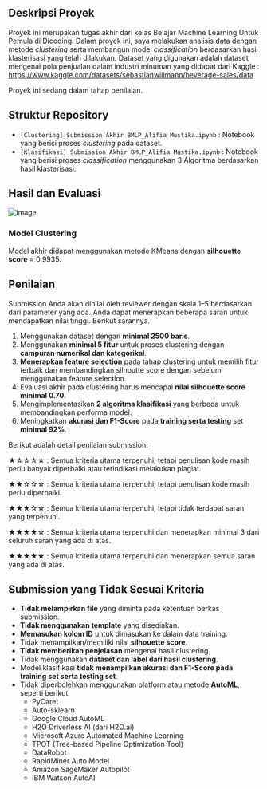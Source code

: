 ## Deskripsi Proyek

Proyek ini merupakan tugas akhir dari kelas Belajar Machine Learning Untuk Pemula di Dicoding. Dalam proyek ini, saya melakukan analisis data dengan metode *clustering* serta membangun model *classification* berdasarkan hasil klasterisasi yang telah dilakukan. Dataset yang digunakan adalah dataset mengenai pola penjualan dalam industri minuman yang didapat dari Kaggle : https://www.kaggle.com/datasets/sebastianwillmann/beverage-sales/data

Proyek ini sedang dalam tahap penilaian.

## Struktur Repository

- `[Clustering] Submission Akhir BMLP_Alifia Mustika.ipynb` : Notebook yang berisi proses *clustering* pada dataset.
- `[Klasifikasi] Submission Akhir BMLP_Alifia Mustika.ipynb` : Notebook yang berisi proses *classification* menggunakan 3 Algoritma berdasarkan hasil klasterisasi.

## Hasil dan Evaluasi

![image](https://github.com/user-attachments/assets/09a354ea-dade-4561-b127-42a2689a9291)


### Model Clustering
Model akhir didapat menggunakan metode KMeans dengan **silhouette score** = 0.9935.

## Penilaian

Submission Anda akan dinilai oleh reviewer dengan skala 1–5 berdasarkan dari parameter yang ada. Anda dapat menerapkan beberapa saran untuk mendapatkan nilai tinggi. Berikut sarannya.

1. Menggunakan dataset dengan **minimal 2500 baris**.
2. Menggunakan **minimal 5 fitur** untuk proses clustering dengan **campuran numerikal dan kategorikal**.
3. **Menerapkan feature selection** pada tahap clustering untuk memilih fitur terbaik dan membandingkan silhoutte score dengan sebelum menggunakan feature selection.
4. Evaluasi akhir pada clustering harus mencapai **nilai silhouette score minimal 0.70**.
5. Mengimplementasikan **2 algoritma klasifikasi** yang berbeda untuk membandingkan performa model.
6. Meningkatkan **akurasi dan F1-Score** pada **training serta testing** set **minimal 92%**.

Berikut adalah detail penilaian submission:

&starf;&star;&star;&star;&star; : Semua kriteria utama terpenuhi, tetapi penulisan kode masih perlu banyak diperbaiki atau terindikasi melakukan plagiat.

&starf;&starf;&star;&star;&star; : Semua kriteria utama terpenuhi, tetapi penulisan kode masih perlu diperbaiki.

&starf;&starf;&starf;&star;&star; : Semua kriteria utama terpenuhi, tetapi tidak terdapat saran yang terpenuhi.

&starf;&starf;&starf;&starf;&star; : Semua kriteria utama terpenuhi dan menerapkan minimal 3 dari seluruh saran yang ada di atas.

&starf;&starf;&starf;&starf;&starf; : Semua kriteria utama terpenuhi dan menerapkan semua saran yang ada di atas.

## Submission yang Tidak Sesuai Kriteria

- **Tidak melampirkan file** yang diminta pada ketentuan berkas submission.
- **Tidak menggunakan template** yang disediakan.
- **Memasukan kolom ID** untuk dimasukan ke dalam data training.
- Tidak menampilkan/memiliki nilai **silhouette score**.
- **Tidak memberikan penjelasan** mengenai hasil clustering.
- Tidak menggunakan **dataset dan label dari hasil clustering**.
- Model klasifikasi **tidak menampilkan akurasi dan F1-Score pada training set serta testing set**.
- Tidak diperbolehkan menggunakan platform atau metode **AutoML**, seperti berikut.
    - PyCaret
    - Auto-sklearn
    - Google Cloud AutoML 
    - H2O Driverless AI (dari H2O.ai)
    - Microsoft Azure Automated Machine Learning
    - TPOT (Tree-based Pipeline Optimization Tool)
    - DataRobot
    - RapidMiner Auto Model
    - Amazon SageMaker Autopilot
    - IBM Watson AutoAI
